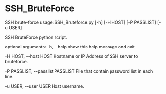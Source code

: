 # SSH_BruteForce
SSH brute-force
usage: SSH_Bruteforce.py [-h] [-H HOST] [-P PASSLIST] [-u USER]

SSH BruteForce python script.

optional arguments:
  -h, --help            show this help message and exit
  
  -H HOST, --host HOST  Hostname or IP Address of SSH server to bruteforce.
  
  -P PASSLIST, --passlist PASSLIST File that contain password list in each line.
                        
  -u USER, --user USER  Host username.
